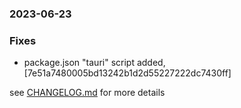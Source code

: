 ### 2023-06-23

### Fixes
+ package.json "tauri" script added, [7e51a7480005bd13242b1d2d55227222dc7430ff]


see <a href='https://www.github.com/mrjackwills/obliqoro/blob/main/CHANGELOG.md'>CHANGELOG.md</a> for more details
